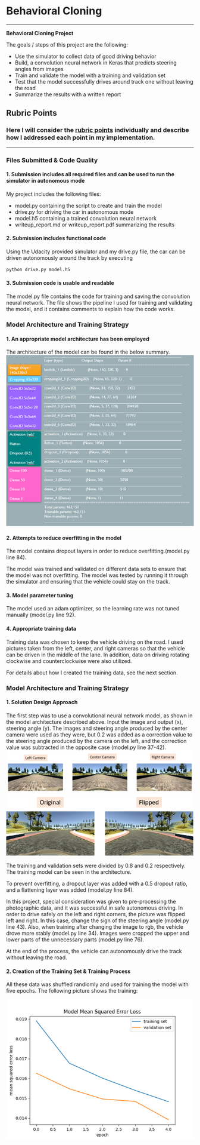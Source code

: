# **Behavioral Cloning** 

---

**Behavioral Cloning Project**

The goals / steps of this project are the following:
* Use the simulator to collect data of good driving behavior
* Build, a convolution neural network in Keras that predicts steering angles from images
* Train and validate the model with a training and validation set
* Test that the model successfully drives around track one without leaving the road
* Summarize the results with a written report


[//]: # (Image References)

[image1]: ./images/architecture.PNG "Architecture"
[image2]: ./images/mse.png "MSE"
[image3]: ./images/camera.PNG "Camera Image"
[image4]: ./images/flip.PNG "Fliped Image"

## Rubric Points
### Here I will consider the [rubric points](https://review.udacity.com/#!/rubrics/432/view) individually and describe how I addressed each point in my implementation.  

---
### Files Submitted & Code Quality

#### 1. Submission includes all required files and can be used to run the simulator in autonomous mode

My project includes the following files:
* model.py containing the script to create and train the model
* drive.py for driving the car in autonomous mode
* model.h5 containing a trained convolution neural network 
* writeup_report.md or writeup_report.pdf summarizing the results

#### 2. Submission includes functional code
Using the Udacity provided simulator and my drive.py file, the car can be driven autonomously around the track by executing 
```sh
python drive.py model.h5
```

#### 3. Submission code is usable and readable

The model.py file contains the code for training and saving the convolution neural network. The file shows the pipeline I used for training and validating the model, and it contains comments to explain how the code works.

### Model Architecture and Training Strategy

#### 1. An appropriate model architecture has been employed

The architecture of the model can be found in the below summary.
![alt text][image1]

#### 2. Attempts to reduce overfitting in the model

The model contains dropout layers in order to reduce overfitting.(model.py line 84). 

The model was trained and validated on different data sets to ensure that the model was not overfitting. The model was tested by running it through the simulator and ensuring that the vehicle could stay on the track.

#### 3. Model parameter tuning

The model used an adam optimizer, so the learning rate was not tuned manually (model.py line 92).

#### 4. Appropriate training data

Training data was chosen to keep the vehicle driving on the road. I used pictures taken from the left, center, and right cameras so that the vehicle can be driven in the middle of the lane. In addition, data on driving rotating clockwise and counterclockwise were also utilized.

For details about how I created the training data, see the next section. 

### Model Architecture and Training Strategy

#### 1. Solution Design Approach

The first step was to use a convolutional neural network model, as shown in the model architecture described above. Input the image and output (x), steering angle (y). The images and steering angle produced by the center camera were used as they were, but 0.2 was added as a correction value to the steering angle produced by the camera on the left, and the correction value was subtracted in the opposite case (model.py line 37-42).
![alt text][image3]
![alt text][image4]

The training and validation sets were divided by 0.8 and 0.2 respectively. The training model can be seen in the architecture.

To prevent overfitting, a dropout layer was added with a 0.5 dropout ratio, and a flattening layer was added (model.py line 84).

In this project, special consideration was given to pre-processing the photographic data, and it was successful in safe autonomous driving.
In order to drive safely on the left and right corners, the picture was flipped left and right. In this case, change the sign of the steering angle (model.py line 43). 
Also, when training after changing the image to rgb, the vehicle drove more stably (model.py line 34). 
Images were cropped the upper and lower parts of the unnecessary parts (model.py line 76).

At the end of the process, the vehicle can autonomously drive the track without leaving the road.

#### 2. Creation of the Training Set & Training Process

All these data was shuffled randlomly and used for training the model with five epochs. The following picture shows the training:

![alt text][image2]
